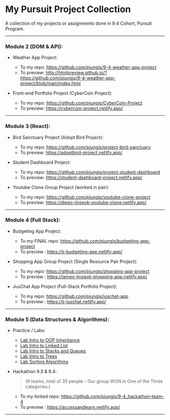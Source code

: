 # My Pursuit Project Collection
A collection of my projects or assignments done in 9.4 Cohort, Pursuit Program.

---

### Module 2 (DOM & API):

- Weather App Project:
  - To my repo: <https://github.com/pjungjs/9-4-weather-app-project>
  - To preview: <http://htmlpreview.github.io/?https://github.com/pjungjs/9-4-weather-app-project/blob/main/index.html>

- Front-end Portfolio Project (CyberCoin Project):
  - To my repo: <https://github.com/pjungjs/CyberCoin-Project>
  - To preview: <https://cybercoin-project.netlify.app/>

---

### Module 3 (React):

- Bird Sanctuary Project (Adopt Bird Project):
  - To my repo: <https://github.com/pjungjs/project-bird-sanctuary>
  - To preview: <https://adoptbird-project.netlify.app/>

- Student Dashboard Project:
  - To my repo: <https://github.com/pjungjs/project-student-dashboard>
  - To preview: <https://student-dashboard-project.netlify.app/>

- Youtube Clone Group Project (worked in pair):
  - To my repo: <https://github.com/pjungjs/youtube-clone-project>
  - To preview: <https://diego-jinseok-youtube-clone.netlify.app/>

---

### Module 4 (Full Stack):

- Budgeting App Project:
  - To my FINAL repo: <https://github.com/pjungjs/budgeting-app-project>
  - To preview : <https://jj-budgeting-app.netlify.app/>

- Shopping App Group Project (Single Resource Pair Project):
  - To my repo: <https://github.com/pjungjs/shopping-app-project>
  - To preview : <https://james-jinseok-shopping-app.netlify.app/>

- JusChat App Project (Full-Stack Portfolio Project):
  - To my repo: <https://github.com/pjungjs/juschat-app>
  - To preview : <https://jj-juschat.netlify.app/>

---

### Module 5 (Data Structures & Algorithms):

- Practice / Labs:
  - [Lab Intro to OOP Inheritance](https://github.com/pjungjs/9.4-lab-intro-to-oop-inheritance)
  - [Lab Intro to Linked List](https://github.com/pjungjs/9.4-lab-intro-to-linked-lists/blob/main/solution.js)
  - [Lab Intro to Stacks and Queues](https://github.com/pjungjs/9.4-lab-intro-to-stacks-and-queues/blob/main/solution.js)
  - [Lab Intro to Trees](https://github.com/pjungjs/9.4-lab-intro-to-trees/blob/main/index.js)
  - [Lab Sorting Algorithms](https://github.com/pjungjs/9.4-lab-sorting-algorithms-merge/blob/main/sortMethods.js)

- Hackathon 9.3 & 9.4:

  > (9 teams, total of 35 people - Our group WON in One of the Three categories.)

  - To my forked repo: <https://github.com/pjungjs/9-4_hackathon-team-4>
  - To preview : <https://accessandlearn.netlify.app/>

---
